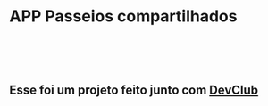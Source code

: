 <h1> APP Passeios compartilhados <h1/>
<br/>
<h2> Esse foi um projeto feito junto com <a href="https://rodolfomori.com.br/devclub">DevClub<a> <h2/>
